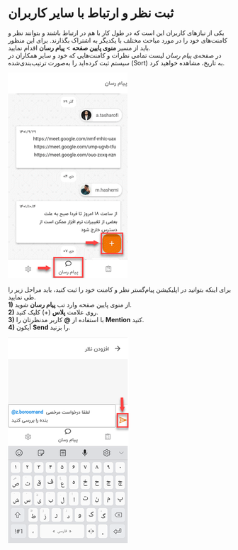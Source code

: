 # ثبت نظر و ارتباط با سایر کاربران

یکی از نیازهای کاربران این است که در طول کار با هم در ارتباط باشند و بتوانند نظر و کامنت‌های خود را در مورد مباحث مختلف با یکدیگر به اشتراک بگذارند. برای این منظور باید از مسیر **منوی پایین صفحه** > **پیام رسان** اقدام نمایید.<br>
در صفحه‌ی *پیام رسان* لیست تمامی نظرات و کامنت‌هایی که خود و سایر همکاران در سیستم ثبت کرده‌اید را به‌صورت ترتیب‌بندی‌شده (Sort) به تاریخ، مشاهده خواهید کرد.<br>

![ارتباط با سایر کاربران](./Images/CommunicationWithOtherUsers.png)

برای اینکه بتوانید در اپلیکیشن پیام‌گستر نظر و کامنت خود را ثبت کنید، باید مراحل زیر را طی نمایید.<br>
**1)** از منوی پایین صفحه وارد تب **پیام رسان** شوید.<br>
**2)** روی علامت **پلاس** (+) کلیک کنید.<br>
**3)** با استفاده از **@** کاربر مدنظرتان را **Mention** کنید.<br>
**4)** آیکون **Send** را بزنید.<br>

![ثبت نظر در اپلیکیشن](./Images/RegisterAComment.png)
